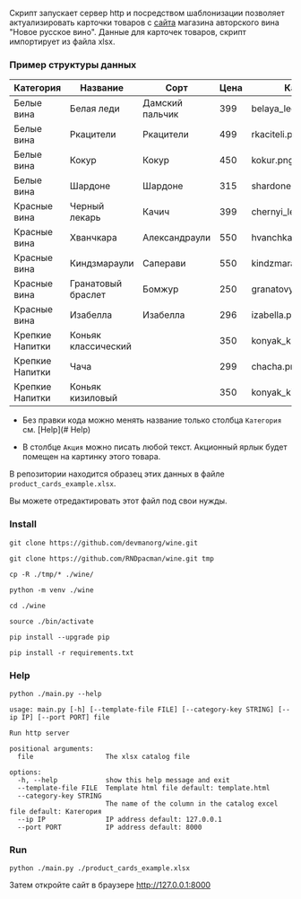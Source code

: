 Скрипт запускает сервер http и посредством шаблонизации позволяет актуализировать карточки товаров с [сайта](https://github.com/devmanorg/wine) магазина авторского вина "Новое русское вино".
Данные для карточек товаров, скрипт импортирует из файла xlsx.

### Пример структуры данных
| **Категория**   | **Название**        | **Сорт**        | **Цена** | **Картинка**              | **Акция**            |
| --------------- | ------------------- | --------------- | -------- | ------------------------- | -------------------- |
| Белые вина      | Белая леди          | Дамский пальчик | 399      | belaya\_ledi.png          | Выгодное предложение |
| Белые вина      | Ркацители           | Ркацители       | 499      | rkaciteli.png             |                      |
| Белые вина      | Кокур               | Кокур           | 450      | kokur.png                 |                      |
| Белые вина      | Шардоне             | Шардоне         | 315      | shardone.png              |                      |
| Красные вина    | Черный лекарь       | Качич           | 399      | chernyi\_lekar.png        |                      |
| Красные вина    | Хванчкара           | Александраули   | 550      | hvanchkara.png            |                      |
| Красные вина    | Киндзмараули        | Саперави        | 550      | kindzmarauli.png          |                      |
| Красные вина    | Гранатовый браслет  | Бомжур          | 250      | granatovyi\_braslet.png   | Дешман               |
| Красные вина    | Изабелла            | Изабелла        | 296      | izabella.png              | Акция                |
| Крепкие Напитки | Коньяк классический |                 | 350      | konyak\_klassicheskyi.png |                      |
| Крепкие Напитки | Чача                |                 | 299      | chacha.png                | Выгодное предложение |
| Крепкие Напитки | Коньяк кизиловый    |                 | 350      | konyak\_kizilovyi.png     |                      |


- Без правки кода можно менять название только столбца `Категория` см. [Help](# Help)

- В столбце `Акция` можно писать любой текст. Акционный ярлык будет помещен на картинку этого товара.

В репозитории находится образец этих данных в файле `product_cards_example.xlsx`.

Вы можете отредактировать этот файл под свои нужды.



### Install

```
git clone https://github.com/devmanorg/wine.git
```

```
git clone https://github.com/RNDpacman/wine.git tmp
```

```
cp -R ./tmp/* ./wine/
```

```
python -m venv ./wine
```

```
cd ./wine
```

```
source ./bin/activate
```

```
pip install --upgrade pip
```

```
pip install -r requirements.txt
```

### Help

```
python ./main.py --help

usage: main.py [-h] [--template-file FILE] [--category-key STRING] [--ip IP] [--port PORT] file

Run http server

positional arguments:
  file                  The xlsx catalog file

options:
  -h, --help            show this help message and exit
  --template-file FILE  Template html file default: template.html
  --category-key STRING
                        The name of the column in the catalog excel file default: Категория
  --ip IP               IP address default: 127.0.0.1
  --port PORT           IP address default: 8000
```

### Run

```
python ./main.py ./product_cards_example.xlsx
```
Затем откройте сайт в браузере http://127.0.0.1:8000
